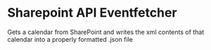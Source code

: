 # Sharepoint API Eventfetcher

Gets a calendar from SharePoint and writes the xml contents of that calendar into a properly formatted .json file
